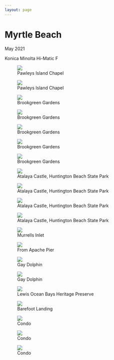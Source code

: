 ```yaml
---
layout: page
---
```


# Myrtle Beach

May 2021

Konica Minolta Hi-Matic F

<figure>
<a href="../assets/beach/210607-0009.jpg"><img src="../assets/beach/210607-0009.jpg"></a>
  <figcaption><span> Pawleys Island Chapel</span></figcaption>
</figure>


<figure>
<a href="../assets/beach/210607-0010.jpg"><img src="../assets/beach/210607-0010.jpg"></a>
  <figcaption>Pawleys Island Chapel</figcaption>
</figure>


<figure>
<a href="../assets/beach/210607-0013.jpg"><img src="../assets/beach/210607-0013.jpg"></a>
  <figcaption>Brookgreen Gardens</figcaption>
</figure>


<figure>
<a href="../assets/beach/210607-0014.jpg"><img src="../assets/beach/210607-0014.jpg"></a>
  <figcaption>Brookgreen Gardens</figcaption>
</figure>


<figure>
<a href="../assets/beach/210607-0015.jpg"><img src="../assets/beach/210607-0015.jpg"></a>
  <figcaption>Brookgreen Gardens</figcaption>
</figure>


<figure>
<a href="../assets/beach/210607-0016.jpg"><img src="../assets/beach/210607-0016.jpg"></a>
  <figcaption>Brookgreen Gardens</figcaption>
</figure>


<figure>
<a href="../assets/beach/210607-0017.jpg"><img src="../assets/beach/210607-0017.jpg"></a>
  <figcaption>Brookgreen Gardens</figcaption>
</figure>


<figure>
<a href="../assets/beach/210607-0023.jpg"><img src="../assets/beach/210607-0023.jpg"></a>
  <figcaption>Atalaya Castle, Huntington Beach State Park</figcaption>
</figure>


<figure>
<a href="../assets/beach/210607-0024.jpg"><img src="../assets/beach/210607-0024.jpg"></a>
  <figcaption>Atalaya Castle, Huntington Beach State Park</figcaption>
</figure>


<figure>
<a href="../assets/beach/210607-0025.jpg"><img src="../assets/beach/210607-0025.jpg"></a>
  <figcaption>Atalaya Castle, Huntington Beach State Park</figcaption>
</figure>


<figure>
<a href="../assets/beach/210607-0026.jpg"><img src="../assets/beach/210607-0026.jpg"></a>
  <figcaption>Atalaya Castle, Huntington Beach State Park</figcaption>
</figure>


<figure>
<a href="../assets/beach/210607-0027.jpg"><img src="../assets/beach/210607-0027.jpg"></a>
  <figcaption>Murrells Inlet</figcaption>
</figure>


<figure>
<a href="../assets/beach/210607-0028.jpg"><img src="../assets/beach/210607-0028.jpg"></a>
  <figcaption>From Apache Pier</figcaption>
</figure>


<figure>
<a href="../assets/beach/210607-0030.jpg"><img src="../assets/beach/210607-0030.jpg"></a>
  <figcaption>Gay Dolphin</figcaption>
</figure>


<figure>
<a href="../assets/beach/210607-0031.jpg"><img src="../assets/beach/210607-0031.jpg"></a>
  <figcaption>Gay Dolphin</figcaption>
</figure>


<figure>
<a href="../assets/beach/210607-0032.jpg"><img src="../assets/beach/210607-0032.jpg"></a>
  <figcaption>Lewis Ocean Bays Heritage Preserve</figcaption>
</figure>


<figure>
<a href="../assets/beach/210607-0048.jpg"><img src="../assets/beach/210607-0048.jpg"></a>
  <figcaption>Barefoot Landing</figcaption>
</figure>


<figure>
<a href="../assets/beach/210607-0049.jpg"><img src="../assets/beach/210607-0049.jpg"></a>
  <figcaption>Condo</figcaption>
</figure>


<figure>
<a href="../assets/beach/210607-0029.jpg"><img src="../assets/beach/210607-0029.jpg"></a>
  <figcaption>Condo</figcaption>
</figure>


<figure>
<a href="../assets/beach/210607-0011.jpg"><img src="../assets/beach/210607-0011.jpg"></a>
  <figcaption>Condo</figcaption>
</figure>

